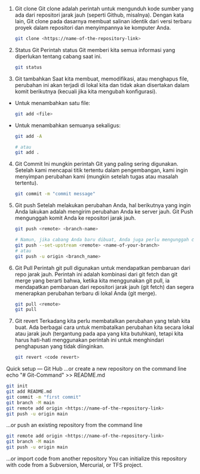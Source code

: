 1. Git clone
   Git clone adalah perintah untuk mengunduh kode sumber yang ada dari repositori jarak jauh (seperti Github, misalnya). Dengan kata lain, Git clone pada dasarnya membuat salinan identik dari versi terbaru proyek dalam repositori dan menyimpannya ke komputer Anda.

   ```sh
   git clone <https://name-of-the-repository-link>
   ```

2. Status Git
   Perintah status Git memberi kita semua informasi yang diperlukan tentang cabang saat ini.
   ```sh
   git status
   ```

3. Git tambahkan
   Saat kita membuat, memodifikasi, atau menghapus file, perubahan ini akan terjadi di lokal kita dan tidak akan disertakan dalam komit berikutnya (kecuali jika kita mengubah konfigurasi).

- Untuk menambahkan satu file:
  ```sh
  git add <file>
  ```
- Untuk menambahkan semuanya sekaligus:
  ```sh
  git add -A
  
  # atau
  git add .
  ```
4. Git Commit
   Ini mungkin perintah Git yang paling sering digunakan. Setelah kami mencapai titik tertentu dalam pengembangan, kami ingin menyimpan perubahan kami (mungkin setelah tugas atau masalah tertentu).
   ```sh
   git commit -m "commit message"
   ```

5. Git push
   Setelah melakukan perubahan Anda, hal berikutnya yang ingin Anda lakukan adalah mengirim perubahan Anda ke server jauh. Git Push mengunggah komit Anda ke repositori jarak jauh.
   ```sh
   git push <remote> <branch-name>
   
   # Namun, jika cabang Anda baru dibuat, Anda juga perlu mengunggah cabang dengan perintah berikut:
   git push --set-upstream <remote> <name-of-your-branch>
   # atau
   git push -u origin <branch_name>
   ```
6. Git Pull
   Perintah git pull digunakan untuk mendapatkan pembaruan dari repo jarak jauh. Perintah ini adalah kombinasi dari git fetch dan git merge yang berarti bahwa, ketika kita menggunakan git pull, ia mendapatkan pembaruan dari repositori jarak jauh (git fetch) dan segera menerapkan perubahan terbaru di lokal Anda (git merge).
   ```sh
   git pull <remote>
   git pull
   ```
7. Git revert
   Terkadang kita perlu membatalkan perubahan yang telah kita buat. Ada berbagai cara untuk membatalkan perubahan kita secara lokal atau jarak jauh (tergantung pada apa yang kita butuhkan), tetapi kita harus hati-hati menggunakan perintah ini untuk menghindari penghapusan yang tidak diinginkan.
   ```sh
   git revert <code revert>
   ```
Quick setup — Git Hub
…or create a new repository on the command line
echo "# Git-Command" >> README.md
```sh
git init
git add README.md
git commit -m "first commit"
git branch -M main
git remote add origin <https://name-of-the-repository-link>
git push -u origin main
```
…or push an existing repository from the command line

```sh
git remote add origin <https://name-of-the-repository-link>
git branch -M main
git push -u origin main
```
…or import code from another repository
You can initialize this repository with code from a Subversion, Mercurial, or TFS project.
